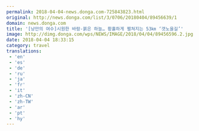 ```yaml
---
permalink: 2018-04-04-news.donga.com-725843823.html
original: http://news.donga.com/list/3/0706/20180404/89456639/1
domain: news.donga.com
title: '[낭만의 여수]시원한 바람-붉은 하늘… 황홀하게 펼쳐지는 53㎞ ‘갯노을길’'
image: http://dimg.donga.com/wps/NEWS/IMAGE/2018/04/04/89456596.2.jpg
date: 2018-04-04 18:33:15
category: travel
translations: 
 - 'en'
 - 'es'
 - 'de'
 - 'ru'
 - 'ja'
 - 'fr'
 - 'it'
 - 'zh-CN'
 - 'zh-TW'
 - 'ar'
 - 'pt'
 - 'hy'
---
```


